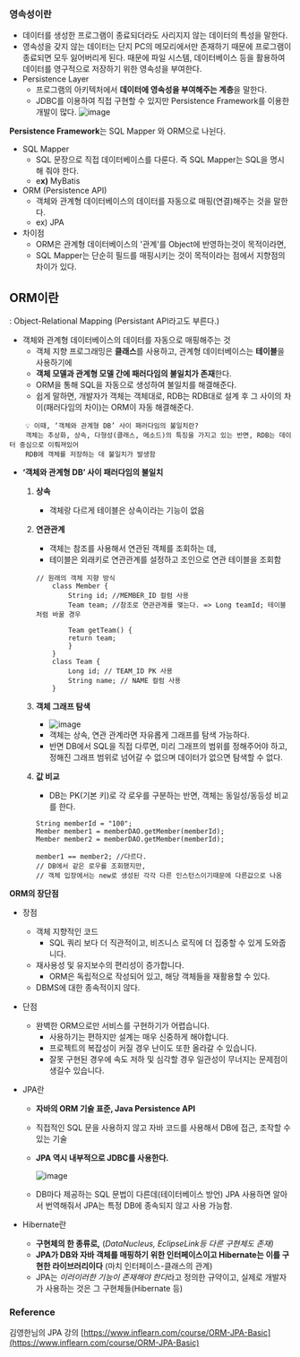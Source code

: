 ### 영속성이란

- 데이터를 생성한 프로그램이 종료되더라도 사리지지 않는 데이터의 특성을 말한다.
- 영속성을 갖지 않는 데이터는 단지 PC의 메모리에서만 존재하기 때문에 
프로그램이 종료되면 모두 잃어버리게 된다. 
때문에 파일 시스템, 데이터베이스 등을 활용하여 데이터를 영구적으로 저장하기 위한 영속성을 부여한다.
- Persistence Layer
    - 프로그램의 아키텍처에서 **데이터에 영속성을 부여해주는 계층**을 말한다.
    - JDBC를 이용하여 직접 구현할 수 있지만 Persistence Framework를 이용한 개발이 많다.
        ![image](https://user-images.githubusercontent.com/77563814/170852652-2ca86550-9a61-4f94-8ffc-ce7037f90a56.png)
        

**Persistence Framework**는 SQL Mapper 와 ORM으로 나뉜다.

- SQL Mapper
    - SQL 문장으로 직접 데이터베이스를 다룬다. 즉 SQL Mapper는 SQL을 명시해 줘야 한다.
    - e**x)** MyBatis
- ORM (Persistence API)
    - 객체와 관계형 데이터베이스의 데이터를 자동으로 매핑(연결)해주는 것을 말한다.
    - ex) JPA
- 차이점
    - ORM은 관계형 데이터베이스의 '관계'를 Object에 반영하는것이 목적이라면,
    - SQL Mapper는 단순히 필드를 매핑시키는 것이 목적이라는 점에서 지향점의 차이가 있다.

## ORM이란

: Object-Relational Mapping (Persistant API라고도 부른다.)

- 객체와 관계형 데이터베이스의 데이터를 자동으로 매핑해주는 것
    - 객체 지향 프로그래밍은 **클래스**를 사용하고, 관계형 데이터베이스는 **테이블**을 사용하기에
    - **객체 모델과 관계형 모델 간에 패러다임의 불일치가 존재**한다.
    - ORM을 통해 SQL을 자동으로 생성하여 불일치를 해결해준다.
    - 쉽게 말하면, 개발자가 객체는 객체대로, RDB는 RDB대로 설계 후 그 사이의 차이(패러다임의 차이)는 ORM이 자동 해결해준다.

```
    💡 이때, ‘객체와 관계형 DB’ 사이 패러다임의 불일치란?
    객체는 추상화, 상속, 다형성(클래스, 메소드)의 특징을 가지고 있는 반면, RDB는 데이터 중심으로 이뤄져있어
    RDB에 객체를 저장하는 데 불일치가 발생함
```


- **‘객체와 관계형 DB’ 사이 패러다임의 불일치**
    1. **상속**
        - 객체랑 다르게 테이블은 상속이라는 기능이 없음
    2. **연관관계**
        - 객체는 참조를 사용해서 연관된 객체를 조회하는 데,
        - 테이블은 외래키로 연관관계를 설정하고 조인으로 연관 테이블을 조회함
        ```
        // 원래의 객체 지향 방식
            class Member {
                String id; //MEMBER_ID 컬럼 사용
                Team team; //참조로 연관관계를 맺는다. => Long teamId; 테이블처럼 바꿀 경우
                
                Team getTeam() {
                return team;
                }
            }
            class Team {
                Long id; // TEAM_ID PK 사용
                String name; // NAME 컬럼 사용
            }
         ```
    3. **객체 그래프 탐색**
          - ![image](https://user-images.githubusercontent.com/77563814/170852558-ea3114e7-88c1-49bd-bbbe-5cd40beb9747.png)
          - 객체는 상속, 연관 관계라면 자유롭게 그래프를 탐색 가능하다.
          - 반면 DB에서 SQL을 직접 다루면, 미리 그래프의 범위를 정해주어야 하고, 정해진 그래프 범위로 넘어갈 수 없으며 데이터가 없으면 탐색할 수 없다.
        
    4. **값 비교**
        - DB는 PK(기본 키)로 각 로우를 구분하는 반면, 객체는 동일성/동등성 비교를 한다.
        
        ```
        String memberId = "100";
        Member member1 = memberDAO.getMember(memberId);
        Member member2 = memberDAO.getMember(memberId);
        
        member1 == member2; //다르다.
        // DB에서 같은 로우를 조회했지만,
        // 객체 입장에서는 new로 생성된 각각 다른 인스턴스이기때문에 다른값으로 나옴
        ```
        

**ORM의 장단점**

- 장점
    - 객체 지향적인 코드
        - SQL 쿼리 보다 더 직관적이고, 비즈니스 로직에 더 집중할 수 있게 도와줍니다.
    - 재사용성 및 유지보수의 편리성이 증가합니다.
        - ORM은 독립적으로 작성되어 있고, 해당 객체들을 재활용할 수 있다.
    - DBMS에 대한 종속적이지 않다.
- 단점
    - 완벽한 ORM으로만 서비스를 구현하기가 어렵습니다.
        - 사용하기는 편하지만 설계는 매우 신중하게 해야합니다.
        - 프로젝트의 복잡성이 커질 경우 난이도 또한 올라갈 수 있습니다.
        - 잘못 구현된 경우에 속도 저하 및 심각할 경우 일관성이 무너지는 문제점이 생길수 있습니다.

- JPA란
    - **자바의 ORM 기술 표준, Java Persistence API**
    - 직접적인 SQL 문을 사용하지 않고 자바 코드를 사용해서 DB에 접근, 조작할 수 있는 기술
    - **JPA 역시 내부적으로 JDBC를 사용한다.**
        
        ![image](https://user-images.githubusercontent.com/77563814/170852565-adb1cd93-05c0-40d8-bf3b-662df385af40.png)
        
    - DB마다 제공하는 SQL 문법이 다른데(테이터베이스 방언) JPA 사용하면 알아서 번역해줘서 JPA는 특정 DB에 종속되지 않고 사용 가능함.

- Hibernate란
    - **구현체의 한 종류로,** (*DataNucleus, EclipseLink등 다른 구현체도 존재)*
    - **JPA가 DB와 자바 객체를 매핑하기 위한 인터페이스이고 Hibernate는 이를 구현한 라이브러리이다** (마치 인터페이스-클래스의 관계)
    - JPA는 *이러이러한 기능이 존재해야 한다*라고 정의한 규약이고, 실제로 개발자가 사용하는 것은 그 구현체들(Hibernate 등)



### Reference

김영한님의 JPA 강의 [https://www.inflearn.com/course/ORM-JPA-Basic](https://www.inflearn.com/course/ORM-JPA-Basic)
